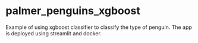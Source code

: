 # palmer_penguins_xgboost
Example of using xgboost classifier to classify the type of penguin. The app is deployed using streamlit and docker.
